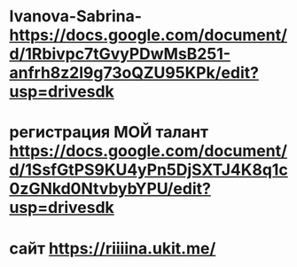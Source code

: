 # Ivanova-Sabrina-https://docs.google.com/document/d/1Rbivpc7tGvyPDwMsB251-anfrh8z2l9g73oQZU95KPk/edit?usp=drivesdk
# регистрация МОЙ талант https://docs.google.com/document/d/1SsfGtPS9KU4yPn5DjSXTJ4K8q1c0zGNkd0NtvbybYPU/edit?usp=drivesdk
# сайт https://riiiina.ukit.me/
